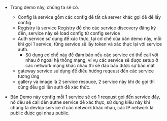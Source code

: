 - Trong demo này, chúng ta sẽ có. <br>
    - Config là service gồm các config để tất cả server khác gọi để để lấy config
    - Registry là service Registry để cho các service discovery đăng ký đến, service này sẽ load config từ config service
    - Auth service sử dụng để xác thực, tại cơ chế của bản demo này, mỗi khi gọi 1 service, từng service sẽ lấy token và xác thực lại với service auth.
        - Sử dụng cơ chế này để đảm bảo nếu các service có thể call với nhau ở ngoài hệ thống mạng, ví vụ các service sẽ được setup ở các network mạng khác nhau thì sẽ đảo bảo được sự bảo mật
    - gateway service sử dụng để điều hướng reqeust đến các service tương ứng
    - gallery và image là 2 service resouce, 2 service này khi đc gọi thì cũng đều gọi lên auth để xác thức.
    
- Bản Demo này config mỗi 1 service sẽ có 1 reqeust gọi đến service đấy, nó đều sẽ call đến authe service để xác thực, sử dụng kiểu này khi chúng ta devlop service ở các network khác nhau, các IP network là public được gọi nhau public.

